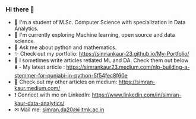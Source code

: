 ### Hi there 👋
  - 🔭 I'm a student of M.Sc. Computer Science with specialization in Data Analytics.
  - 🌱 I'm currently exploring Machine learning, open source and data science.
  - 💬 Ask me about python and mathematics.
  - ✨ Check out my portfolio: https://simrankaur-23.github.io/My-Portfolio/
  - 📝 I sometimes write articles retlated ML and DA. Check them out below ⬇️
        - My latest article : https://simrankaur23.medium.com/nlp-building-a-stemmer-for-punjabi-in-python-5f54fec8f60e
  - 🌼 Check out my other articles on medium: https://simran-kaur.medium.com/
  - ❗ Connect with me on LinkedIn: https://www.linkedin.com/in/simran-kaur-data-analytics/
  - ✉ Mail me: simran.da20@iiitmk.ac.in

<!--
**SimranKaur-23/SimranKaur-23** is a ✨ _special_ ✨ repository because its `README.md` (this file) appears on your GitHub profile.

Here are some ideas to get you started:

- 🔭 I’m currently a ...
- 🌱 I’m currently learning....
- 💬 Ask me about....
-->
